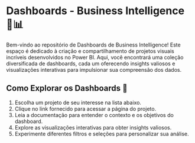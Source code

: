 # Dashboards - Business Intelligence 🚀📊

Bem-vindo ao repositório de Dashboards de Business Intelligence! Este espaço é dedicado à criação e compartilhamento de projetos visuais incríveis desenvolvidos no Power BI. Aqui, você encontrará uma coleção diversificada de dashboards, cada um oferecendo insights valiosos e visualizações interativas para impulsionar sua compreensão dos dados.

## Como Explorar os Dashboards 🚀

1. Escolha um projeto de seu interesse na lista abaixo.
2. Clique no link fornecido para acessar a página do projeto.
3. Leia a documentação para entender o contexto e os objetivos do dashboard.
4. Explore as visualizações interativas para obter insights valiosos.
5. Experimente diferentes filtros e seleções para personalizar sua análise.
